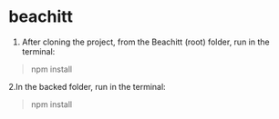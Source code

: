 # beachitt

1. After cloning the project, from the Beachitt (root) folder, run in the terminal:
>    npm install

2.In the backed folder, run in the terminal:
> npm install



